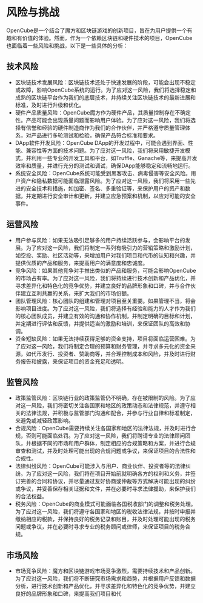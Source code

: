 # 风险与挑战

OpenCube是一个结合了魔方和区块链游戏的创新项目，旨在为用户提供一个有趣和有价值的体验。然而，作为一个依赖区块链和硬件技术的项目，OpenCube也面临着一些风险和挑战，以下是一些具体的分析：

## 技术风险

* 区块链技术发展风险：区块链技术还处于快速发展的阶段，可能会出现不稳定或故障，影响OpenCube系统的运行。为了应对这一风险，我们将选择稳定和成熟的区块链平台作为我们的底层技术，并持续关注区块链技术的最新进展和标准，及时进行升级和优化。
* 硬件产品质量风险：OpenCube魔方作为硬件产品，其质量控制存在不确定性。产品可能会出现质量问题而影响用户体验。为了应对这一风险，我们将选择有信誉和经验的硬件制造商作为我们的合作伙伴，并严格遵守质量管理体系，对产品进行多轮测试和检验，确保产品符合标准和要求。
* DApp软件开发风险：OpenCube DApp的开发过程中，可能会遇到界面、性能、兼容性等方面的技术问题。为了应对这一风险，我们将采用敏捷开发模式，并利用一些专业的开发工具和平台，如Truffle、Ganache等，来提高开发效率和质量，并进行充分的测试和调试，确保DApp能够稳定和流畅地运行。
* 系统安全风险：OpenCube系统可能受到黑客攻击、病毒侵害等安全风险。用户资产和隐私数据可能面临泄露风险。为了应对这一风险，我们将采用一些先进的安全技术和措施，如加密、签名、多重验证等，来保护用户的资产和数据，并定期进行安全审计和更新，并建立应急预案和机制，以应对可能的安全事件。

## 运营风险

* 用户参与风险：如果无法吸引足够多的用户持续活跃参与，会影响平台的发展。为了应对这一风险，我们将制定一系列有吸引力的营销策略和激励计划，如空投、奖励、社区活动等，来增加用户对我们项目和代币的认知和兴趣，并提供优质的产品和服务，来提高用户的满意度和忠诚度。
* 竞争风险：如果其他竞争对手推出类似的产品和服务，可能会影响OpenCube的市场占有率。为了应对这一风险，我们将持续进行技术创新和产品优化，并寻求差异化和特色化的竞争优势，并建立良好的品牌形象和口碑，并与合作伙伴建立互利共赢的关系，来扩大我们的市场份额。
* 团队管理风险：核心团队的组建和管理对项目至关重要。如果管理不当，将会影响项目进度。为了应对这一风险，我们将选择有经验和能力的人才作为我们的核心团队成员，并建立有效的沟通和协作机制，并制定明确的目标和计划，并定期进行评估和反馈，并提供适当的激励和培训，来保证团队的高效和协调。
* 资金短缺风险：如果无法持续获得足够的资金支持，项目将面临运营困难。为了应对这一风险，我们将制定合理的预算和财务管理，并寻求多元化的资金来源，如代币发行、投资者、赞助商等，并合理控制成本和风险，并及时进行财务报告和披露，来保证项目的资金充足和透明。

## 监管风险

* 政策监管风险：区块链行业的政策监管仍不明确，存在被限制的风险。为了应对这一风险，我们将密切关注各国家和地区的政策动态和法律规范，并遵守相关的法律法规，并积极与监管部门沟通和配合，并参与行业自律和标准制定，来避免或减轻政策影响。
* 合规风险：OpenCube需要持续关注各国家和地区的法律法规，并及时进行合规，否则可能面临处罚。为了应对这一风险，我们将聘请专业的法律顾问团队，并根据不同的市场和用户群体，制定相应的合规策略和方案，并进行合规审查和测试，并及时处理可能出现的合规问题或争议，来保证项目的合法性和合规性。
* 法律纠纷风险：OpenCube可能涉入与用户、商业伙伴、投资者等的法律纠纷。为了应对这一风险，我们将在项目开始前就明确各方的权利和义务，并签订完善的合同和协议，并尽量通过友好协商或仲裁等方式解决可能出现的纠纷或争议，并妥善保存相关证据和文件，并在必要时寻求法律援助，来保护我们的合法权益。
* 税务风险：OpenCube的商业模式可能面临各国税收部门的调整和税务处理。为了应对这一风险，我们将遵守各国家和地区的税收法律法规，并按时申报并缴纳相应的税款，并保持良好的税务记录和账目，并及时处理可能出现的税务问题或争议，并在必要时寻求专业的税务顾问或律师，来保证项目的税务合规。

## 市场风险

* 市场竞争风险：魔方和区块链游戏市场竞争激烈，需要持续技术和产品创新。为了应对这一风险，我们将不断研究市场需求和趋势，并根据用户反馈和数据分析，进行技术创新和产品优化，并寻求差异化和特色化的竞争优势，并建立良好的品牌形象和口碑，来提高我们项目和代

